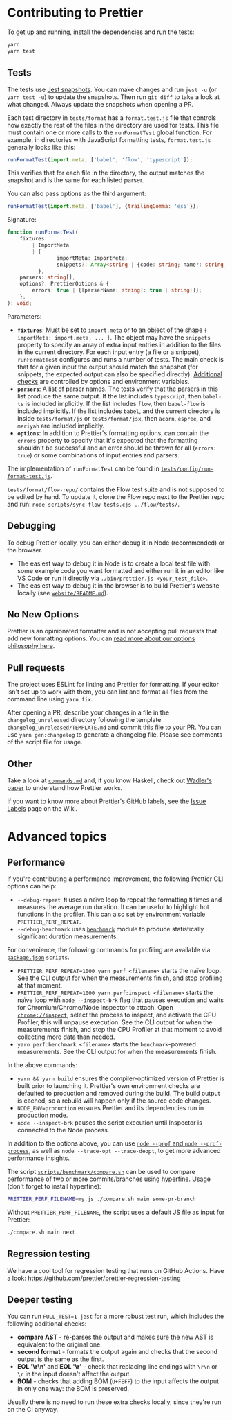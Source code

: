 # Contributing to Prettier

To get up and running, install the dependencies and run the tests:

```bash
yarn
yarn test
```

## Tests

The tests use [Jest snapshots](https://facebook.github.io/jest/docs/en/snapshot-testing.html). You can make changes and run `jest -u` (or `yarn test -u`) to update the snapshots. Then run `git diff` to take a look at what changed. Always update the snapshots when opening a PR.

Each test directory in `tests/format` has a `format.test.js` file that controls how exactly the rest of the files in the directory are used for tests. This file must contain one or more calls to the `runFormatTest` global function. For example, in directories with JavaScript formatting tests, `format.test.js` generally looks like this:

```js
runFormatTest(import.meta, ['babel', 'flow', 'typescript']);
```

This verifies that for each file in the directory, the output matches the snapshot and is the same for each listed parser.

You can also pass options as the third argument:

```js
runFormatTest(import.meta, ['babel'], {trailingComma: 'es5'});
```

Signature:

```ts
function runFormatTest(
	fixtures:
		| ImportMeta
		| {
				importMeta: ImportMeta;
				snippets?: Array<string | {code: string; name?: string; filename?: string; output?: string}>;
		  },
	parsers: string[],
	options?: PrettierOptions & {
		errors: true | {[parserName: string]: true | string[]};
	},
): void;
```

Parameters:

-   **`fixtures`**: Must be set to `import.meta` or to an object of the shape `{ importMeta: import.meta, ... }`. The object may have the `snippets` property to specify an array of extra input entries in addition to the files in the current directory. For each input entry (a file or a snippet), `runFormatTest` configures and runs a number of tests. The main check is that for a given input the output should match the snapshot (for snippets, the expected output can also be specified directly). [Additional checks](#deeper-testing) are controlled by options and environment variables.
-   **`parsers`**: A list of parser names. The tests verify that the parsers in this list produce the same output. If the list includes `typescript`, then `babel-ts` is included implicitly. If the list includes `flow`, then `babel-flow` is included implicitly. If the list includes `babel`, and the current directory is inside `tests/format/js` or `tests/format/jsx`, then `acorn`, `espree`, and `meriyah` are included implicitly.
-   **`options`**: In addition to Prettier's formatting options, can contain the `errors` property to specify that it's expected that the formatting shouldn't be successful and an error should be thrown for all (`errors: true`) or some combinations of input entries and parsers.

The implementation of `runFormatTest` can be found in [`tests/config/run-format-test.js`](tests/config/run-format-test.js).

`tests/format/flow-repo/` contains the Flow test suite and is not supposed to be edited by hand. To update it, clone the Flow repo next to the Prettier repo and run: `node scripts/sync-flow-tests.cjs ../flow/tests/`.

## Debugging

To debug Prettier locally, you can either debug it in Node (recommended) or the browser.

-   The easiest way to debug it in Node is to create a local test file with some example code you want formatted and either run it in an editor like VS Code or run it directly via `./bin/prettier.js <your_test_file>`.
-   The easiest way to debug it in the browser is to build Prettier's website locally (see [`website/README.md`](website/README.md)).

## No New Options

Prettier is an opinionated formatter and is not accepting pull requests that add new formatting options. You can [read more about our options philosophy here](docs/option-philosophy.md).

## Pull requests

The project uses ESLint for linting and Prettier for formatting. If your editor isn't set up to work with them, you can lint and format all files from the command line using `yarn fix`.

After opening a PR, describe your changes in a file in the `changelog_unreleased` directory following the template [`changelog_unreleased/TEMPLATE.md`](changelog_unreleased/TEMPLATE.md) and commit this file to your PR. You can use `yarn gen:changelog` to generate a changelog file. Please see comments of the script file for usage.

## Other

Take a look at [`commands.md`](commands.md) and, if you know Haskell, check out [Wadler's paper](http://homepages.inf.ed.ac.uk/wadler/papers/prettier/prettier.pdf) to understand how Prettier works.

If you want to know more about Prettier's GitHub labels, see the [Issue Labels](https://github.com/prettier/prettier/wiki/Issue-Labels) page on the Wiki.

# Advanced topics

## Performance

If you're contributing a performance improvement, the following Prettier CLI options can help:

-   `--debug-repeat N` uses a naïve loop to repeat the formatting `N` times and measures the average run duration. It can be useful to highlight hot functions in the profiler. This can also set by environment variable `PRETTIER_PERF_REPEAT`.
-   `--debug-benchmark` uses [`benchmark`](https://npm.im/benchmark) module to produce statistically significant duration measurements.

For convenience, the following commands for profiling are available via [`package.json`](package.json) `scripts`.

-   `PRETTIER_PERF_REPEAT=1000 yarn perf <filename>` starts the naïve loop. See the CLI output for when the measurements finish, and stop profiling at that moment.
-   `PRETTIER_PERF_REPEAT=1000 yarn perf:inspect <filename>` starts the naïve loop with `node --inspect-brk` flag that pauses execution and waits for Chromium/Chrome/Node Inspector to attach. Open [`chrome://inspect`](chrome://inspect), select the process to inspect, and activate the CPU Profiler, this will unpause execution. See the CLI output for when the measurements finish, and stop the CPU Profiler at that moment to avoid collecting more data than needed.
-   `yarn perf:benchmark <filename>` starts the `benchmark`-powered measurements. See the CLI output for when the measurements finish.

In the above commands:

-   `yarn && yarn build` ensures the compiler-optimized version of Prettier is built prior to launching it. Prettier's own environment checks are defaulted to production and removed during the build. The build output is cached, so a rebuild will happen only if the source code changes.
-   `NODE_ENV=production` ensures Prettier and its dependencies run in production mode.
-   `node --inspect-brk` pauses the script execution until Inspector is connected to the Node process.

In addition to the options above, you can use [`node --prof` and `node --prof-process`](https://nodejs.org/en/docs/guides/simple-profiling/), as well as `node --trace-opt --trace-deopt`, to get more advanced performance insights.

The script [`scripts/benchmark/compare.sh`](scripts/benchmark/compare.sh) can be used to compare performance of two or more commits/branches using [hyperfine](https://github.com/sharkdp/hyperfine). Usage (don't forget to install hyperfine):

```sh
PRETTIER_PERF_FILENAME=my.js ./compare.sh main some-pr-branch
```

Without `PRETTIER_PERF_FILENAME`, the script uses a default JS file as input for Prettier:

```sh
./compare.sh main next
```

## Regression testing

We have a cool tool for regression testing that runs on GitHub Actions. Have a look: https://github.com/prettier/prettier-regression-testing

## Deeper testing

You can run `FULL_TEST=1 jest` for a more robust test run, which includes the following additional checks:

-   **compare AST** - re-parses the output and makes sure the new AST is equivalent to the original one.
-   **second format** - formats the output again and checks that the second output is the same as the first.
-   **EOL '\r\n'** and **EOL '\r'** - check that replacing line endings with `\r\n` or `\r` in the input doesn't affect the output.
-   **BOM** - checks that adding BOM (`U+FEFF`) to the input affects the output in only one way: the BOM is preserved.

Usually there is no need to run these extra checks locally, since they're run on the CI anyway.
